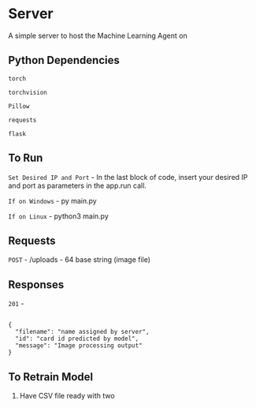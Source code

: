 # Server
A simple server to host the Machine Learning Agent on

## Python Dependencies 

`torch`

`torchvision`

`Pillow`

`requests`

`flask`

## To Run

`Set Desired IP and Port` - In the last block of code, insert your desired IP and port as parameters in the app.run call. 

`If on Windows` - py main.py

`If on Linux` - python3 main.py

## Requests

`POST` - /uploads - 64 base string (image file)

## Responses

`201` -

~~~

{
  "filename": "name assigned by server",
  "id": "card id predicted by model",
  "message": "Image processing output"
}

~~~

## To Retrain Model

1. Have CSV file ready with two 

